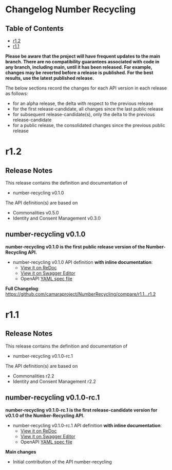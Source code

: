 # Changelog Number Recycling

## Table of Contents

- [r1.2](#r12)
- [r1.1](#r11)

**Please be aware that the project will have frequent updates to the main branch. There are no compatibility guarantees associated with code in any branch, including main, until it has been released. For example, changes may be reverted before a release is published. For the best results, use the latest published release.**

The below sections record the changes for each API version in each release as follows:

* for an alpha release, the delta with respect to the previous release
* for the first release-candidate, all changes since the last public release
* for subsequent release-candidate(s), only the delta to the previous release-candidate
* for a public release, the consolidated changes since the previous public release

# r1.2

## Release Notes

This release contains the definition and documentation of
* number-recycling v0.1.0

The API definition(s) are based on
* Commonalities v0.5.0
* Identity and Consent Management v0.3.0

## number-recycling v0.1.0

**number-recycling v0.1.0 is the first public release version of the Number-Recycling API.**

- number-recycling v0.1.0 API definition **with inline documentation**:
  - [View it on ReDoc](https://redocly.github.io/redoc/?url=https://raw.githubusercontent.com/camaraproject/NumberRecycling/r1.2/code/API_definitions/number-recycling.yaml&nocors)
  - [View it on Swagger Editor](https://editor.swagger.io/?url=https://raw.githubusercontent.com/camaraproject/NumberRecycling/r1.2/code/API_definitions/number-recycling.yaml&nocors)
  - OpenAPI [YAML spec file](https://github.com/camaraproject/NumberRecycling/blob/r1.2/code/API_definitions/number-recycling.yaml)

**Full Changelog**: https://github.com/camaraproject/NumberRecycling/compare/r1.1...r1.2

# r1.1

## Release Notes

This release contains the definition and documentation of
* number-recycling v0.1.0-rc.1

The API definition(s) are based on
* Commonalities r2.2
* Identity and Consent Management r2.2

## number-recycling v0.1.0-rc.1

**number-recycling v0.1.0-rc.1 is the first release-candidate version for v0.1.0 of the Number-Recycling API.**

- number-recycling v0.1.0-rc.1 API definition **with inline documentation**:
  - [View it on ReDoc](https://redocly.github.io/redoc/?url=https://raw.githubusercontent.com/camaraproject/NumberRecycling/r1.1/code/API_definitions/number-recycling.yaml&nocors)
  - [View it on Swagger Editor](https://editor.swagger.io/?url=https://raw.githubusercontent.com/camaraproject/NumberRecycling/r1.1/code/API_definitions/number-recycling.yaml&nocors)
  - OpenAPI [YAML spec file](https://github.com/camaraproject/NumberRecycling/blob/r1.1/code/API_definitions/number-recycling.yaml)

**Main changes**

* Initial contribution of the API number-recycling
